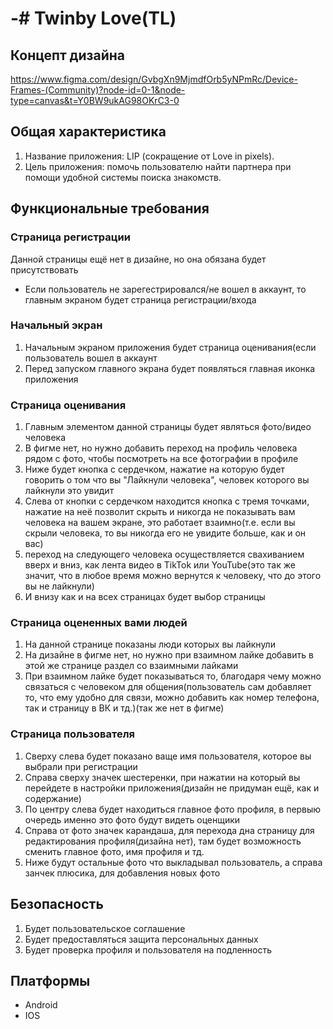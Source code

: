 # -# Twinby Love(TL)
## Концепт дизайна
https://www.figma.com/design/GvbgXn9MjmdfOrb5yNPmRc/Device-Frames-(Community)?node-id=0-1&node-type=canvas&t=Y0BW9ukAG98OKrC3-0
## Общая характеристика
1. Название приложения: LIP (сокращение от Love in pixels).
2. Цель приложения: помочь пользователю найти партнера при помощи удобной системы поиска знакомств.
## Функциональные требования
### Страница регистрации
Данной страницы ещё нет в дизайне, но она обязана будет присутствовать
- Если пользователь не зарегестрировался/не вошел в аккаунт, то главным экраном будет страница регистрации/входа
### Начальный экран
1. Начальным экраном приложения будет страница оценивания(если пользователь вошел в аккаунт
2. Перед запуском главного экрана будет появляться главная иконка приложения
### Страница оценивания
1. Главным элементом данной страницы будет являться фото/видео человека
2. В фигме нет, но нужно добавить переход на профиль человека рядом с фото, чтобы посмотреть на все фотографии в профиле
3. Ниже будет кнопка с сердечком, нажатие на которую будет говорить о том что вы "Лайкнули человека", человек которого вы лайкнули это увидит
4. Слева от кнопки с сердечком находится кнопка с тремя точками, нажатие на неё позволит скрыть и никогда не показывать вам человека на вашем экране, это работает взаимно(т.е. если вы скрыли человека, то вы никогда его не увидите больше, как и он вас)
5. переход на следующего человека осуществляется свахиванием вверх и вниз, как лента видео в TikTok или YouTube(это так же значит, что в любое время можно вернутся к человеку, что до этого вы не лайкнули)
6. И внизу как и на всех страницах будет выбор страницы
### Страница оцененных вами людей
1. На данной странице показаны люди которых вы лайкнули
2. На дизайне в фигме нет, но нужно при взаимном лайке добавить в этой же странице раздел со взаимными лайками
3. При взаимном лайке будет показываться то, благодаря чему можно связаться с человеком для общения(пользователь сам добавляет то, что ему удобно для связи, можно добавить как номер телефона, так и страницу в ВК и тд.)(так же нет в фигме)
### Страница пользователя
1. Сверху слева будет показано ваще имя пользователя, которое вы выбрали при регистрации
2. Справа сверху значек шестеренки, при нажатии на который вы перейдете в настройки приложения(дизайн не придуман ещё, как и содержание)
3. По центру слева будет находиться главное фото профиля, в первыю очередь именно это фото будут видеть оценщики
4. Справа от фото значек карандаша, для перехода дна страницу для редактирования профиля(дизайна нет), там будет возможность сменить главное фото, имя профиля и тд.
5. Ниже будут остальные фото что выкладывал пользователь, а справа занчек плюсика, для добавления новых фото
## Безопасность
1. Будет пользовательское соглашение
2. Будет предоставляться защита персональных данных
3. Будет проверка профиля и пользователя на подленность
## Платформы
- Android
- IOS

